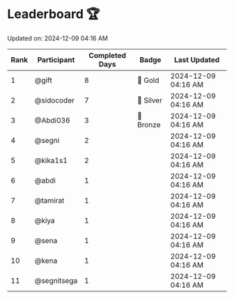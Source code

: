 # Leaderboard 🏆

Updated on: 2024-12-09 04:16 AM

| Rank | Participant       | Completed Days | Badge      | Last Updated         |
|------|-------------------|----------------|------------|----------------------|
| 1    | @gift             | 8              | 🏅 Gold     | 2024-12-09 04:16 AM |
| 2    | @sidocoder        | 7              | 🥈 Silver   | 2024-12-09 04:16 AM |
| 3    | @Abdi036          | 3              | 🥉 Bronze   | 2024-12-09 04:16 AM |
| 4    | @segni            | 2              |            | 2024-12-09 04:16 AM |
| 5    | @kika1s1          | 2              |            | 2024-12-09 04:16 AM |
| 6    | @abdi             | 1              |            | 2024-12-09 04:16 AM |
| 7    | @tamirat          | 1              |            | 2024-12-09 04:16 AM |
| 8    | @kiya             | 1              |            | 2024-12-09 04:16 AM |
| 9    | @sena             | 1              |            | 2024-12-09 04:16 AM |
| 10   | @kena             | 1              |            | 2024-12-09 04:16 AM |
| 11   | @segnitsega       | 1              |            | 2024-12-09 04:16 AM |
